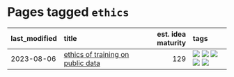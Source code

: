 # Pages tagged `ethics`

|last_modified|title|est. idea maturity|tags
|:---|:---|---:|:---|
|2023-08-06|[ethics of training on public data](../ethics_of_public_data.md)|129|[![](https://img.shields.io/badge/tag-ai_ethics-4ed36d)](../tags/ai_ethics.md) [![](https://img.shields.io/badge/tag-ethics-e127da)](../tags/ethics.md) [![](https://img.shields.io/badge/tag-fair_use-c9145c)](../tags/fair_use.md) [![](https://img.shields.io/badge/tag-philosophy-5fba1d)](../tags/philosophy.md) [![](https://img.shields.io/badge/tag-remix_culture-7ffa70)](../tags/remix_culture.md)|